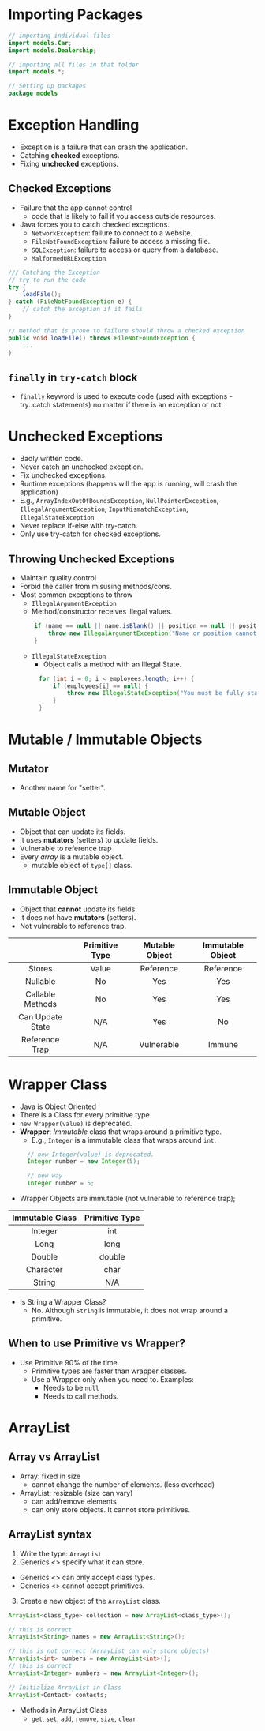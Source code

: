 # Importing Packages

```java
// importing individual files
import models.Car;
import models.Dealership;

// importing all files in that folder
import models.*;
```

```java
// Setting up packages
package models
```

# Exception Handling

- Exception is a failure that can crash the application.
- Catching **checked** exceptions.
- Fixing **unchecked** exceptions.

## Checked Exceptions

- Failure that the app cannot control
  - code that is likely to fail if you access outside resources.
- Java forces you to catch checked exceptions.
  - `NetworkException`: failure to connect to a website.
  - `FileNotFoundException`: failure to access a missing file.
  - `SQLException`: failure to access or query from a database.
  - `MalformedURLException`

```java
/// Catching the Exception
// try to run the code
try {
    loadFile();
} catch (FileNotFoundException e) {
    // catch the exception if it fails
}
```

```java
// method that is prone to failure should throw a checked exception
public void loadFile() throws FileNotFoundException {
    ...
}
```

## `finally` in `try-catch` block

- `finally` keyword is used to execute code (used with exceptions - try..catch statements) no matter if there is an exception or not.

# Unchecked Exceptions

- Badly written code.
- Never catch an unchecked exception.
- Fix unchecked exceptions.
- Runtime exceptions (happens will the app is running, will crash the application)
- E.g., `ArrayIndexOutOfBoundsException`, `NullPointerException`, `IllegalArgumentException`, `InputMismatchException`, `IllegalStateException`
- Never replace if-else with try-catch.
- Only use try-catch for checked exceptions.

## Throwing Unchecked Exceptions

- Maintain quality control
- Forbid the caller from misusing methods/cons.
- Most common exceptions to throw
  - `IllegalArgumentException`
  - Method/constructor receives illegal values.
  ```java
      if (name == null || name.isBlank() || position == null || position.isBlank()) {
          throw new IllegalArgumentException("Name or position cannot be null or blank.");
      }
  ```
  - `IllegalStateException`
    - Object calls a method with an Illegal State.
    ```java
      for (int i = 0; i < employees.length; i++) {
          if (employees[i] == null) {
              throw new IllegalStateException("You must be fully staffed before opening the store");
          }
      }
    ```

# Mutable / Immutable Objects

## Mutator

- Another name for "setter".

## Mutable Object

- Object that can update its fields.
- It uses **mutators** (setters) to update fields.
- Vulnerable to reference trap
- Every _array_ is a mutable object.
  - mutable object of `type[]` class.

## Immutable Object

- Object that **cannot** update its fields.
- It does not have **mutators** (setters).
- Not vulnerable to reference trap.

|                  | Primitive Type | Mutable Object | Immutable Object |
| :--------------: | :------------: | :------------: | :--------------: |
|      Stores      |     Value      |   Reference    |    Reference     |
|     Nullable     |       No       |      Yes       |       Yes        |
| Callable Methods |       No       |      Yes       |       Yes        |
| Can Update State |      N/A       |      Yes       |        No        |
|  Reference Trap  |      N/A       |   Vulnerable   |      Immune      |

# Wrapper Class

- Java is Object Oriented
- There is a Class for every primitive type.
- `new Wrapper(value)` is deprecated.
- **Wrapper**: _Immutable_ class that wraps around a primitive type.
  - E.g., `Integer` is a immutable class that wraps around `int`.
  ```java
    // new Integer(value) is deprecated.
    Integer number = new Integer(5);

    // new way
    Integer number = 5;
  ```
- Wrapper Objects are immutable (not vulnerable to reference trap);

| Immutable Class | Primitive Type |
| :-------------: | :------------: |
|     Integer     |      int       |
|      Long       |      long      |
|     Double      |     double     |
|    Character    |      char      |
|     String      |      N/A       |

- Is String a Wrapper Class? 
  - No. Although `String` is immutable, it does not wrap around a primitive.

## When to use Primitive vs Wrapper?

- Use Primitive 90% of the time.
  - Primitive types are faster than wrapper classes.
  - Use a Wrapper only when you need to. Examples:
    - Needs to be `null`
    - Needs to call methods.

# ArrayList

## Array vs ArrayList

- Array: fixed in size
  - cannot change the number of elements. (less overhead)
- ArrayList: resizable (size can vary)
  - can add/remove elements
  - can only store objects. It cannot store primitives.

## ArrayList syntax

1. Write the type: `ArrayList`
2. Generics <> specify what it can store.
  - Generics <> can only accept class types.
  - Generics <> cannot accept primitives.
3. Create a new object of the `ArrayList` class.

```java
ArrayList<class_type> collection = new ArrayList<class_type>();

// this is correct
ArrayList<String> names = new ArrayList<String>();

// this is not correct (ArrayList can only store objects)
ArrayList<int> numbers = new ArrayList<int>();
// this is correct
ArrayList<Integer> numbers = new ArrayList<Integer>();
```

```java
// Initialize ArrayList in Class
ArrayList<Contact> contacts;
```

- Methods in ArrayList Class
  - `get`, `set`, `add`, `remove`, `size`, `clear`





